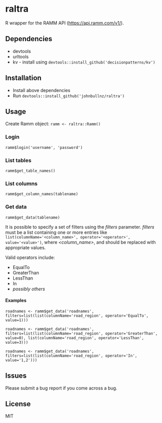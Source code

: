 # raltra

R wrapper for the RAMM API (https://api.ramm.com/v1/).

## Dependencies
* devtools
* urltools
* kv - install using `devtools::install_github('decisionpatterns/kv')`

## Installation
* Install above dependencies
* Run `devtools::install_github('johnbullnz/raltra')`

## Usage
Create Ramm object: `ramm <- raltra::Ramm()`
### Login
`ramm$login('username', 'password')`

### List tables
`ramm$get_table_names()`

### List columns
`ramm$get_column_names(tablename)`

### Get data
`ramm$get_data(tablename)`

It is possible to specify a set of filters using the *filters* parameter. *filters* must be a list containing one or more entries like `list(columnName='<column_name>', operator='<operator>', value='<value>')`, where *<column_name>*, *<operator>* and *<value>* should be replaced with appropriate values.

Valid operators include:
* EqualTo
* GreaterThan
* LessThan
* In
* *possibly others*

#### Examples
`roadnames <- ramm$get_data('roadnames', filters=list(list(columnName='road_region', operator='EqualTo', value=1)))`

`roadnames <- ramm$get_data('roadnames', filters=list(list(columnName='road_region', operator='GreaterThan', value=0), list(columnName='road_region', operator='LessThan', value=3)))`

`roadnames <- ramm$get_data('roadnames', filters=list(list(columnName='road_region', operator='In', value='1,2')))`

## Issues
Please submit a bug report if you come across a bug.

## License
MIT
